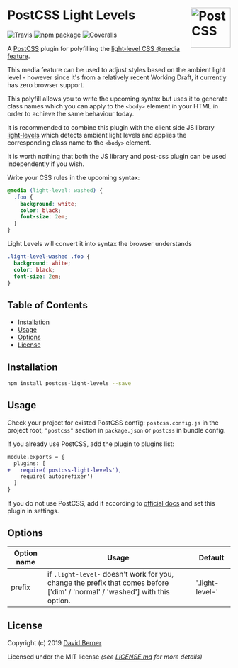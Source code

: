 # PostCSS Light Levels [<img src="https://postcss.github.io/postcss/logo.svg" alt="PostCSS" width="90" height="90" align="right">][postcss]

[![Travis][build-badge]][build] [![npm package][npm-badge]][npm] [![Coveralls][coveralls-badge]][coveralls]

A [PostCSS] plugin for polyfilling the [light-level CSS @media feature].

This media feature can be used to adjust styles based on the ambient light level - however since it's from a relatively recent Working Draft, it currently has zero browser support.

This polyfill allows you to write the upcoming syntax but uses it to generate class names which you can apply to the `<body>` element in your HTML in order to achieve the same behaviour today.

It is recommended to combine this plugin with the client side JS library [light-levels] which detects ambient light levels and applies the corresponding class name to the `<body>` element.

It is worth nothing that both the JS library and post-css plugin can be used independently if you wish.

[light-levels]: https://github.com/DaveOrDead/light-levels
[postcss]: https://github.com/postcss/postcss
[light-level css @media feature]: https://developer.mozilla.org/en-US/docs/Web/CSS/@media/light-level
[build-badge]: https://travis-ci.com/DaveOrDead/postcss-light-levels.svg?branch=master
[build]: https://travis-ci.com/DaveOrDead/postcss-light-levels
[npm-badge]: https://raster.shields.io/npm/v/postcss-light-levels.png
[npm]: https://www.npmjs.com/package/postcss-light-levels
[coveralls-badge]: https://coveralls.io/repos/github/DaveOrDead/postcss-light-levels/badge.svg?branch=master
[coveralls]: https://coveralls.io/github/DaveOrDead/postcss-light-levels?branch=master

Write your CSS rules in the upcoming syntax:
```css
@media (light-level: washed) {
  .foo {
    background: white;
    color: black;
    font-size: 2em;
  }
}
```

Light Levels will convert it into syntax the browser understands
```css
.light-level-washed .foo {
  background: white;
  color: black;
  font-size: 2em;
}
```

## Table of Contents

- [Installation](#installation)
- [Usage](#usage)
- [Options](#options)
- [License](#license)


## Installation

```sh
npm install postcss-light-levels --save
```

## Usage

Check your project for existed PostCSS config: `postcss.config.js` in the project root, `"postcss"` section in `package.json` or `postcss` in bundle config.

If you already use PostCSS, add the plugin to plugins list:

```diff
module.exports = {
  plugins: [
+   require('postcss-light-levels'),
    require('autoprefixer')
  ]
}
```

If you do not use PostCSS, add it according to [official docs] and set this plugin in settings.

[official docs]: https://github.com/postcss/postcss#usage

## Options

| Option name | Usage | Default |
| ----------- | ----- | ------- |
| prefix | if `.light-level-` doesn't work for you, change the prefix that comes before ['dim' / 'normal' / 'washed'] with this option.  | '.light-level-' |


## License

Copyright (c) 2019 [David Berner](http://davidberner.co.uk)

Licensed under the MIT license _(see [LICENSE.md](https://github.com/daveordead/postcss-light-levels/blob/master/LICENSE) for more details)_


